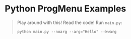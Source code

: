 # Python ProgMenu Examples

> Play around with this! Read the code! Run `main.py`:
>```
>python main.py --noarg --arg="Hello" --kwarg
>```
